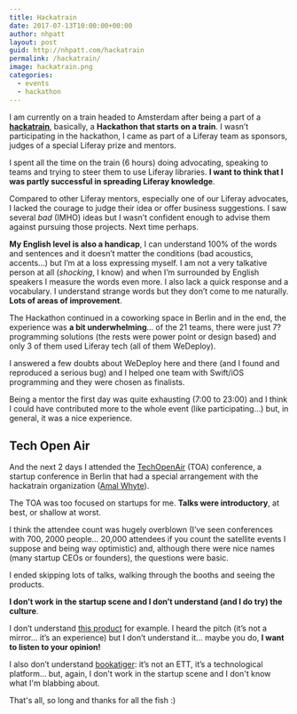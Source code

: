 ```yaml
---
title: Hackatrain
date: 2017-07-13T10:00:00+00:00
author: nhpatt
layout: post
guid: http://nhpatt.com/hackatrain
permalink: /hackatrain/
image: hackatrain.png
categories:
  - events
  - hackathon
---
```


I am currently on a train headed to Amsterdam after being a part of a [**hackatrain**](http://hackatrain.nl/), basically, a **Hackathon that starts on a train**. 
I wasn’t participating in the hackathon, I came as part of a Liferay team as sponsors, judges of a special Liferay prize and mentors.

I spent all the time on the train (6 hours) doing advocating, speaking to teams and trying to steer them to use Liferay libraries. 
**I want to think that I was partly successful in spreading Liferay knowledge**.

Compared to other Liferay mentors, especially one of our Liferay advocates, I lacked the courage to judge their idea or offer business suggestions. 
I saw several *bad* (IMHO) ideas but I wasn’t confident enough to advise them against pursuing those projects. Next time perhaps.

**My English level is also a handicap**, I can understand 100% of the words and sentences and it doesn’t matter the conditions (bad acoustics, accents…) but I’m at a loss expressing myself. 
I am not a very talkative person at all (*shocking*, I know) and when I’m surrounded by English speakers I measure the words even more. 
I also lack a quick response and a vocabulary. I understand strange words but they don’t come to me naturally. **Lots of areas of improvement**.

The Hackathon continued in a coworking space in Berlin and in the end, the experience was **a bit underwhelming**… of the 21 teams, there were just 7? programming solutions (the rests were power point or design based) and only 3 of them used Liferay tech (all of them WeDeploy).

I answered a few doubts about WeDeploy here and there (and I found and reproduced a serious bug) and I helped one team with Swift/iOS programming and they were chosen as finalists.

Being a mentor the first day was quite exhausting (7:00 to 23:00) and I think I could have contributed more to the whole event (like participating…) but, in general, it was a nice experience.

## Tech Open Air

And the next 2 days I attended the [TechOpenAir](https://toa.berlin/) (TOA) conference, a startup conference in Berlin that had a special arrangement with the hackatrain organization ([Amal Whyte](https://twitter.com/amalwhyte)).

The TOA was too focused on startups for me. **Talks were introductory**, at best, or shallow at worst.

I think the attendee count was hugely overblown (I’ve seen conferences with 700, 2000 people… 20,000 attendees if you count the satellite events I suppose and being way optimistic) and, although there were nice names (many startup CEOs or founders), the questions were basic.

I ended skipping lots of talks, walking through the booths and seeing the products.

**I don’t work in the startup scene and I don’t understand (and I do try) the culture**.

I don’t understand [this product](https://www.indiegogo.com/projects/caia-a-robot-that-fills-your-home-with-sunshine-solar#/) for example. I heard the pitch (it’s not a mirror… it’s an experience) but I don’t understand it… maybe you do, **I want to listen to your opinion!**

I also don’t understand [bookatiger](https://www.bookatiger.com/): it’s not an ETT, it’s a technological platform… but, again, I don't work in the startup scene and I don't know what I'm blabbing about.

That's all, so long and thanks for all the fish :)